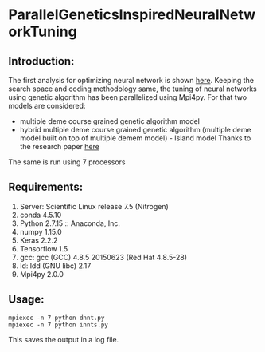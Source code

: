 # ParallelGeneticsInspiredNeuralNetworkTuning


## Introduction:

The first analysis for optimizing neural network is shown [here](https://github.com/bhatnags/GeneticsInspiredNeuralNetworkTuning
). Keeping the search space and coding methodology same, the tuning of neural networks using genetic algorithm has been parallelized using Mpi4py. For that two models are considered: 
* multiple deme course grained genetic algorithm model
* hybrid multiple deme course grained genetic algorithm (multiple deme model built on top of multiple demem model) - Island model
Thanks to the research paper [here](https://www.researchgate.net/publication/2362670_A_Survey_of_Parallel_Genetic_Algorithms)

The same is run using 7 processors

## Requirements:

1. Server: Scientific Linux release 7.5 (Nitrogen)
2. conda 4.5.10
3. Python 2.7.15 :: Anaconda, Inc.
4. numpy 1.15.0
5. Keras 2.2.2
6. Tensorflow 1.5
7. gcc: gcc (GCC) 4.8.5 20150623 (Red Hat 4.8.5-28)
8. ld: ldd (GNU libc) 2.17
9. Mpi4py 2.0.0

## Usage:
    mpiexec -n 7 python dnnt.py
    mpiexec -n 7 python innts.py
This saves the output in a log file.
